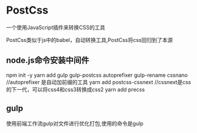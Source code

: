 # PostCss
一个使用JavaScript插件来转换CSS的工具

PostCss类似于js中的babel，自动转换工具,PostCss将css回归到了本源

## node.js命令安装中间件
npm init -y
yarn add gulp gulp-postcss autoprefixer gulp-rename cssnano   //autoprefixer 是自动加前缀的工具
yarn add postcss-cssnext    //cssnext是css的下一代，可以将css4和css3转换成css2
yarn add precss

## gulp
使用前端工作流gulp对文件进行优化打包,使用的命令是gulp

